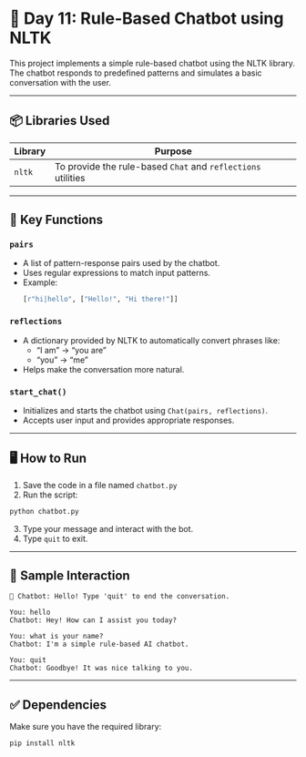 
# 📅 Day 11: Rule-Based Chatbot using NLTK

This project implements a simple rule-based chatbot using the NLTK library. The chatbot responds to predefined patterns and simulates a basic conversation with the user.

---

## 📦 Libraries Used

| Library  | Purpose                             |
|----------|-------------------------------------|
| `nltk`   | To provide the rule-based `Chat` and `reflections` utilities |

---

## 🧠 Key Functions

### `pairs`

- A list of pattern-response pairs used by the chatbot.
- Uses regular expressions to match input patterns.
- Example:
  ```python
  [r"hi|hello", ["Hello!", "Hi there!"]]
  ```

### `reflections`

- A dictionary provided by NLTK to automatically convert phrases like:
  - “I am” → “you are”
  - “you” → “me”
- Helps make the conversation more natural.

### `start_chat()`

- Initializes and starts the chatbot using `Chat(pairs, reflections)`.
- Accepts user input and provides appropriate responses.

---

## 🖥️ How to Run

1. Save the code in a file named `chatbot.py`
2. Run the script:

```bash
python chatbot.py
```

3. Type your message and interact with the bot.
4. Type `quit` to exit.

---

## 📌 Sample Interaction

```
🤖 Chatbot: Hello! Type 'quit' to end the conversation.

You: hello
Chatbot: Hey! How can I assist you today?

You: what is your name?
Chatbot: I'm a simple rule-based AI chatbot.

You: quit
Chatbot: Goodbye! It was nice talking to you.
```

---

## ✅ Dependencies

Make sure you have the required library:

```bash
pip install nltk
```
